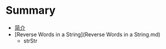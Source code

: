 # Summary

* [简介](README.md)
* [Reverse Words in a String](Reverse Words in a String.md)
   * strStr


